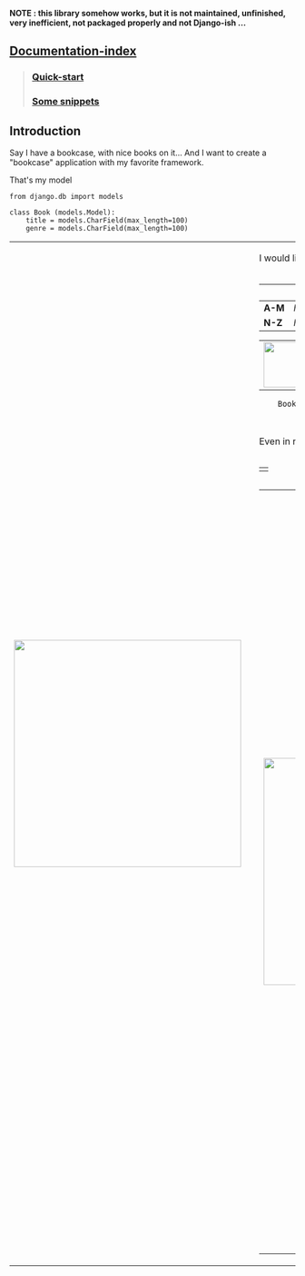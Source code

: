 **NOTE : this library somehow works, but it is not maintained, unfinished, very inefficient, not packaged properly and not Django-ish ...**


## [Documentation-index](http://django-cube.googlecode.com/hg/doc/_build/index.html) ##
> ### [Quick-start](http://django-cube.googlecode.com/hg/doc/_build/quick_start.html) ###
> ### [Some snippets](http://django-cube.googlecode.com/hg/doc/_build/snippets.html) ###

## Introduction ##

Say I have a bookcase, with nice books on it... And I want to create a "bookcase" application with my favorite framework.

That's my model

```
from django.db import models

class Book (models.Model):
    title = models.CharField(max_length=100)
    genre = models.CharField(max_length=100)
```

<table>
<tr>
<td><img src='http://django-cube.googlecode.com/hg/doc/googlecode/bookcase.png' width='400'><td />
<td>

I would like to calculate some statistics on my books, for example counting them :<br>
<br>
<table><thead><th>                      </th><th> <b>philosophy</b> </th><th> <b>food</b>       </th><th> <b>novels</b>     </th></thead><tbody>
<tr><td> <b>A-M</b>                </td><td> <i>how many ??</i></td><td> <i>how many ??</i></td><td> <i>how many ??</i></td></tr>
<tr><td> <b>N-Z</b>                </td><td> <i>how many ??</i></td><td> <i>how many ??</i></td><td> <i>how many ??</i></td></tr></tbody></table>

<table>
<tr>
<td><img src='https://django-cube.googlecode.com/hg/doc/googlecode/left-arrow.gif' width='80'><td />
<td>
But that's such a pain, because I have to count on the whole bookcase !!!</td>
<tr />
<table />

<pre><code>    Book.objects.filter(genre="novels")#etc, etc ...<br>
</code></pre>

Even in real life that wouldn't be very practical ...<br>
<br>
<td />
<tr />
<table />

<table>
<tr>
<td>
<img src='http://django-cube.googlecode.com/hg/doc/googlecode/bookcase_ordered.png' width='400'>
<td />
<td>

<table>
<tr>
<td><img src='https://django-cube.googlecode.com/hg/doc/googlecode/left-arrow.gif' width='80'><td />
<td>
What is much more clever is to classify my books into several boxes. So instead of counting on the whole bookcase, I can count on each box !!!</td>
<tr />
<table />

<pre><code>from cube.models import Cube<br>
<br>
class BookCaseCube(Cube):<br>
<br>
    genre = Dimension('genre')<br>
    first_letter_title = Dimension('title__iregex', sample_space=[r'^[a-n].*', r'^[m-z].*'])<br>
<br>
    @staticmethod<br>
    def aggregation(queryset):<br>
        return queryset.count()<br>
</code></pre>

That's actually the aim of django-cube. Here, we defined :<br>
<ul><li>2 dimensions (<i><b>genre</b></i> and <i><b>first_letter_title</b></i>) : they actually define our "boxes"<br>
</li><li>the <i><b>aggregation</b></i> method : corresponds with the operation to apply on each "box" (<i>count</i> in our case), with <i><b>queryset</b></i> corresponding to the base queryset of the "box" !</li></ul>

<td />
<tr />
<table />